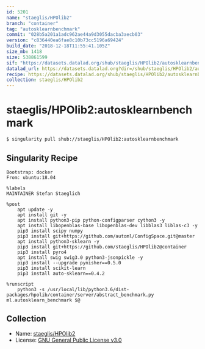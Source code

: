 ```yaml
---
id: 5201
name: "staeglis/HPOlib2"
branch: "container"
tag: "autosklearnbenchmark"
commit: "028b5a201a1adc962ae44a9d3055dacba3aecb03"
version: "c836440ea6fae8c10b73cc5196a69424"
build_date: "2018-12-18T11:55:41.105Z"
size_mb: 1418
size: 538861599
sif: "https://datasets.datalad.org/shub/staeglis/HPOlib2/autosklearnbenchmark/2018-12-18-028b5a20-c836440e/c836440ea6fae8c10b73cc5196a69424.simg"
datalad_url: https://datasets.datalad.org?dir=/shub/staeglis/HPOlib2/autosklearnbenchmark/2018-12-18-028b5a20-c836440e/
recipe: https://datasets.datalad.org/shub/staeglis/HPOlib2/autosklearnbenchmark/2018-12-18-028b5a20-c836440e/Singularity
collection: staeglis/HPOlib2
---
```


# staeglis/HPOlib2:autosklearnbenchmark

```bash
$ singularity pull shub://staeglis/HPOlib2:autosklearnbenchmark
```

## Singularity Recipe

```singularity
Bootstrap: docker
From: ubuntu:18.04

%labels
MAINTAINER Stefan Staeglich

%post
    apt update -y
    apt install git -y
    apt install python3-pip python-configparser cython3 -y
    apt install libopenblas-base libopenblas-dev libblas3 liblas-c3 -y
    pip3 install scipy numpy
    pip3 install git+https://github.com/automl/ConfigSpace.git@master
    apt install python3-sklearn -y
    pip3 install git+https://github.com/staeglis/HPOlib2@container
    pip3 install pyro4
    apt install swig swig3.0 python3-jsonpickle -y
    pip3 install --upgrade pynisher==0.5.0
    pip3 install scikit-learn
    pip3 install auto-sklearn==0.4.2

%runscript
    python3 -s /usr/local/lib/python3.6/dist-packages/hpolib/container/server/abstract_benchmark.py ml.autosklearn_benchmark $@
```

## Collection

 - Name: [staeglis/HPOlib2](https://github.com/staeglis/HPOlib2)
 - License: [GNU General Public License v3.0](https://api.github.com/licenses/gpl-3.0)

